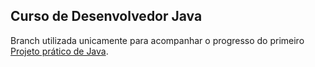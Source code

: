 ##  Curso de Desenvolvedor Java

Branch utilizada unicamente para acompanhar o progresso do primeiro [Projeto prático de Java](https://github.com/damarcones/AulasSenaiVespertino/tree/TrabalhoJava).
